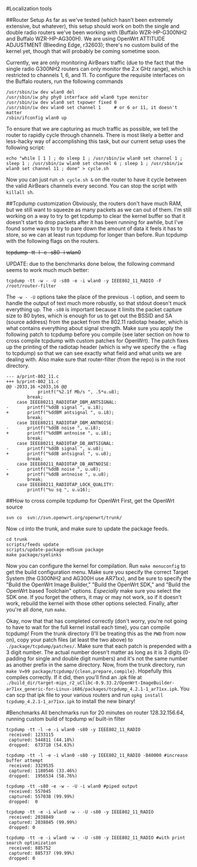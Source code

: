 #Localization tools

##Router Setup
As far as we've tested (which hasn't been extremely extensive, but whatever), this setup should work on both the single and double radio routers we've been working with (Buffalo WZR-HP-G300NH2 and Buffalo WZR-HP-AG300H).
We are using OpenWrt ATTITUDE ADJUSTMENT (Bleeding Edge, r32603); there's no custom build of the kernel yet, though that will probably be coming sometime soon.

Currently, we are only monitoring AirBears traffic (due to the fact that the single radio G300NH2 routers can only monitor the 2.x GHz range), which is restricted to channels 1, 6, and 11. To configure the
requisite interfaces on the Buffalo routers, run the following commands

```
/usr/sbin/iw dev wlan0 del
/usr/sbin/iw phy phy0 interface add wlan0 type monitor
/usr/sbin/iw dev wlan0 set txpower fixed 0
/usr/sbin/iw dev wlan0 set channel 1     # or 6 or 11, it doesn't matter
/sbin/ifconfig wlan0 up
```

To ensure that we are capturing as much traffic as possible, we tell the router to rapidly cycle through channels. There is most likely a better and less-hacky way of accomplishing this task, but our current setup uses the following script:

```
echo "while [ 1 ] ; do sleep 1 ; /usr/sbin/iw wlan0 set channel 1 ; sleep 1 ; /usr/sbin/iw wlan0 set channel 6 ; sleep 1 ; /usr/sbin/iw wlan0 set channel 11 ; done" > cycle.sh
```

Now you can just run ```sh cycle.sh &``` on the router to have it cycle between the valid AirBears channels every second. You can stop the script with ```killall sh```.

##Tcpdump customization
Obviously, the routers don't have much RAM, but we still want to squeeze as many packets as we can out of them. I'm still working on a way to try to get tcpdump to clear the kernel buffer so that it doesn't start to drop packets after it has been
running for awhile, but I've found some ways to try to pare down the amount of data it feels it has to store, so we can at least run tcpdump for longer than before. Run tcpdump with the following flags on the routers. 

~~tcpdump -tt -l -e -s80 -i wlan0~~

UPDATE: due to the benchmarks done below, the following command seems to work much much better:
```
tcpdump -tt -w - -U -s80 -e -i wlan0 -y IEEE802_11_RADIO -F /root/router-filter
```

The ```-w - -U``` options take the place of the previous ```-l``` option, and seem to handle the output of text much more robustly, so that stdout doesn't muck everything up. The ```-s80``` is important because it limits the packet capture size to 80 bytes, which is enough for us to get out the BSSID and SA (source address) from the packet from the 802.11 radiotap header, which is what contains everything about signal strength.
Make sure you apply the following patch to tcpdump before you compile (see later section on how to cross compile tcpdump with custom patches for OpenWrt). The patch fixes up the printing of the radiotap header (which is why we specify the ```-e``` flag to tcpdump)
so that we can see exactly what field and what units we are dealing with. Also make sure that router-filter (from the repo) is in the root directory.

```
--- a/print-802_11.c	
+++ b/print-802_11.c	
@@ -2033,16 +2033,16 @@
 			printf("%2.1f Mb/s ", .5*u.u8);
 		break;
 	case IEEE80211_RADIOTAP_DBM_ANTSIGNAL:
-		printf("%ddB signal ", u.i8);
+		printf("%ddBM antsignal ", u.i8);
 		break;
 	case IEEE80211_RADIOTAP_DBM_ANTNOISE:
-		printf("%ddB noise ", u.i8);
+		printf("%ddBM antnoise ", u.i8);
 		break;
 	case IEEE80211_RADIOTAP_DB_ANTSIGNAL:
-		printf("%ddB signal ", u.u8);
+		printf("%ddB antsignal ", u.u8);
 		break;
 	case IEEE80211_RADIOTAP_DB_ANTNOISE:
-		printf("%ddB noise ", u.u8);
+		printf("%ddB antnoise ", u.u8);
 		break;
 	case IEEE80211_RADIOTAP_LOCK_QUALITY:
 		printf("%u sq ", u.u16);
```

##How to cross compile tcpdump for OpenWrt
First, get the OpenWrt source

```
svn co  svn://svn.openwrt.org/openwrt/trunk/
```

Now ```cd``` into the trunk, and make sure to update the package feeds.

```
cd trunk
scripts/feeds update
scripts/update-package-md5sum package
make package/symlinks
```

Now you can configure the kernel for compilation. Run ```make menuconfig``` to get the build configuration menu. Make sure you specify the correct Target System (the G300NH2 and AG300H use AR71xx), and
be sure to specify the "Build the OpenWrt Image Builder," "Build the OpenWrt SDK," and "Build the OpenWrt based Toolchain" options. *Especially* make sure you select the SDK one. If you forget the others,
it may or may not work, so if it doesn't work, rebuild the kernel with those other options selected. Finally, after you're all done, run ```make```.

Okay, now that that has completed correctly (don't worry, you're not going to have to wait for the full kernel install each time), you can compile tcpdump! From the trunk directory (I'll be treating this as the ```PWD``` from now on),
copy your patch files (at least the two above) to ```./package/tcpdump/patches/```. Make sure that each patch is prepended with a 3 digit number. The actual number doesn't matter as long as it is 3 digits (0-padding for single and double
digit numbers) and it's not the same number as another prefix in the same directory. Now, from the trunk directory, run ```make V=99 package/tcpdump/{clean,prepare,compile}```. Hopefully this compiles correctly. If it did, then you'll find
an .ipk file at ```./build_dir/target-mips_r2_uClibc-0.9.33.2/OpenWrt-ImageBuilder-ar71xx_generic-for-Linux-i686/packages/tcpdump_4.2.1-1_ar71xx.ipk```. You can scp that ipk file to your various routers and run ```opkg install tcpdump_4.2.1-1_ar71xx.ipk```
to install the new binary!

#Benchmarks
All benchmarks run for 20 minutes on router 128.32.156.64, running custom build of tcpdump w/ built-in filter
 
```
tcpdump -tt -l -e -i wlan0 -s80 -y IEEE802_11_RADIO                                                 
 received: 1233115                                                                                   
 captured: 544811 (44.18%)
 dropped:  673710 (54.63%)
 
tcpdump -tt -l -e -i wlan0 -s80 -y IEEE802_11_RADIO -B40000 #increase buffer attempt                
 received: 3329535
 captured: 1180546 (33.46%)                                                                          
 dropped:  1956534 (58.76%)
     
tcpdump -tt -s80 -e -w - -U -i wlan0 #piped output                                                  
 received: 557045                                                                                    
 captured: 557038 (99.99%)
 dropped:  0
 
tcpdump -tt -e -i wlan0 -w - -U -s80 -y IEEE802_11_RADIO
 received: 2038849
 captured: 2038845 (99.99%)
 dropped: 0

tcpdump -tt -e -i wlan0 -w - -U -s80 -y IEEE802_11_RADIO #with print search optimization
 received: 885752
 captured: 885737 (99.99%)
 dropped: 0
```